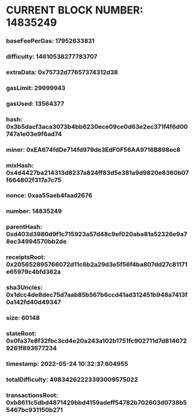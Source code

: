 # CURRENT BLOCK NUMBER: 14835249

### baseFeePerGas: 17952633831
### difficulty: 14610538277783707
### extraData: 0x75732d77657374312d38
### gasLimit: 29999943
### gasUsed: 13564377
### hash: 0x3b5dacf3aca3073b4bb6230ece09ce0d63e2ec371f4f6d00747a1e03e9f6ad74
### miner: 0xEA674fdDe714fd979de3EdF0F56AA9716B898ec8
### mixHash: 0x4d4427ba214313d8237a824ff83d5e381a9d9820e8360b07f664802f317a7c75
### nonce: 0xaa55aeb4faad2676
### number: 14835249
### parentHash: 0xd403d3980d9f1c715923a57d48c9ef020aba81a52326e9a78ec34994570bb2de
### receiptsRoot: 0x205652895766072d11c6b2a29d3e5f56f4ba807dd27c81171e65979c4bfd362a
### sha3Uncles: 0x1dcc4de8dec75d7aab85b567b6ccd41ad312451b948a7413f0a142fd40d49347
### size: 60148
### stateRoot: 0x0fa37e8f32fbc3cd4e20a243a102b1751fc902711d7d8146729261f893677234
### timestamp: 2022-05-24 10:32:37.604955
### totalDifficulty: 49834262223393009575022
### transactionsRoot: 0xb8611c5dbd4871429bbd4159adeff54782b702603d0738b55467bc931150b271
